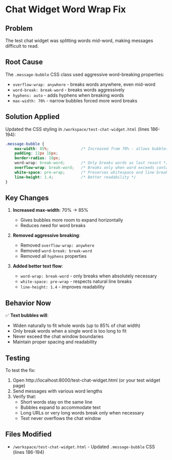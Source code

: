 # Chat Widget Word Wrap Fix

## Problem
The test chat widget was splitting words mid-word, making messages difficult to read.

## Root Cause
The `.message-bubble` CSS class used aggressive word-breaking properties:
- `overflow-wrap: anywhere` - breaks words anywhere, even mid-word
- `word-break: break-word` - breaks words aggressively
- `hyphens: auto` - adds hyphens when breaking words
- `max-width: 70%` - narrow bubbles forced more word breaks

## Solution Applied

Updated the CSS styling in `/workspace/test-chat-widget.html` (lines 186-194):

```css
.message-bubble {
    max-width: 85%;              /* Increased from 70% - allows bubbles to widen */
    padding: 12px 16px;
    border-radius: 18px;
    word-wrap: break-word;       /* Only breaks words as last resort */
    overflow-wrap: break-word;   /* Breaks only when word exceeds container */
    white-space: pre-wrap;       /* Preserves whitespace and line breaks */
    line-height: 1.4;            /* Better readability */
}
```

## Key Changes

1. **Increased max-width**: 70% → 85%
   - Gives bubbles more room to expand horizontally
   - Reduces need for word breaks

2. **Removed aggressive breaking**:
   - Removed `overflow-wrap: anywhere`
   - Removed `word-break: break-word`
   - Removed all `hyphens` properties

3. **Added better text flow**:
   - `word-wrap: break-word` - only breaks when absolutely necessary
   - `white-space: pre-wrap` - respects natural line breaks
   - `line-height: 1.4` - improves readability

## Behavior Now

✅ **Text bubbles will**:
- Widen naturally to fit whole words (up to 85% of chat width)
- Only break words when a single word is too long to fit
- Never exceed the chat window boundaries
- Maintain proper spacing and readability

## Testing

To test the fix:
1. Open http://localhost:8000/test-chat-widget.html (or your test widget page)
2. Send messages with various word lengths
3. Verify that:
   - Short words stay on the same line
   - Bubbles expand to accommodate text
   - Long URLs or very long words break only when necessary
   - Text never overflows the chat window

## Files Modified
- `/workspace/test-chat-widget.html` - Updated `.message-bubble` CSS (lines 186-194)

